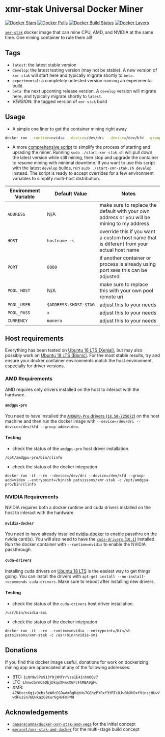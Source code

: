 # xmr-stak Universal Docker Miner

[![Docker Stars](https://img.shields.io/docker/stars/patsissons/xmr-stak.svg)](https://hub.docker.com/r/patsissons/xmr-stak/) [![Docker Pulls](https://img.shields.io/docker/pulls/patsissons/xmr-stak.svg)](https://hub.docker.com/r/patsissons/xmr-stak/) [![Docker Build Status](https://img.shields.io/docker/cloud/build/patsissons/xmr-stak.svg)](https://hub.docker.com/r/patsissons/xmr-stak/builds) [![Docker Layers](https://images.microbadger.com/badges/image/patsissons/xmr-stak.svg)](https://microbadger.com/images/patsissons/xmr-stak)

[`xmr-stak`](https://github.com/fireice-uk/xmr-stak) docker image that can mine CPU, AMD, and NVIDIA at the same time. One mining container to rule them all!

## Tags

* `latest`: the latest stable version
* `develop`: the latest testing version (may not be stable). A new version of `xmr-stak` will start here and typically migrate shortly to `beta`.
* `experimental`: a completely untested version running an experimental build
* `beta`: the next upcoming release version. A `develop` version will migrate here, and typically migrate shortly to `latest`.
* _VERSION_: the tagged version of `xmr-stak` build

## Usage

* A simple one liner to get the container mining right away

```bash
docker run --runtime=nvidia --device=/dev/dri --device=/dev/kfd --group-add=video -it -d --name xmr-stak -p 8000:8000  -v xmr-stak-config:/config patsissons/xmr-stak:develop -o ca.minexmr.com:5555 -u 47NHecs6qjvDcbx3eW6cDGDwdm3gDqbHs7G8hzPYRxf3YRTcDJw8kXhDxfHinsjHUwVwdFusSn76UHkaz68KurUgHvFmPMH.github-xmr-stak -p x --currency monero --httpd 8000
```

* A more [comprehensive script](https://github.com/patsissons/xmr-stak-docker/blob/master/start-xmr-stak.sh) to simplify the process of starting and uprading the miner. Running `sudo ./start-xmr-stak.sh` will pull down the latest version while still mining, then stop and upgrade the container to resume mining with minimal downtime. If you want to use this script with the latest `develop` builds, run `sudo ./start-xmr-stak.sh develop` instead. The script is ready to accept overrides for a few environment variables to simplify multi-host distribution.

|Environment Variable|Default Value|Notes|
|-|-|-|
|`ADDRESS`|N/A|make sure to replace the default with your own address or you will be mining to my address|
|`HOST`|`hostname -s`|override this if you want a custom host name that is different from your actual host name|
|`PORT`|`8000`|if another container or process is already using port `8000` this can be adjusted|
|`POOL_HOST`|N/A|make sure to replace this with your own pool remote uri|
|`POOL_USER`|`$ADDRESS.$HOST-$TAG`|adjust this to your needs|
|`POOL_PASS`|`x`|adjust this to your needs|
|`CURRENCY`|`monero`|adjust this to your needs|

## Host requirements

Everything has been tested on [Ubuntu 16 LTS (Xenial)](http://archive.ubuntu.com/ubuntu/dists/xenial/main/installer-amd64/current/images/netboot/mini.iso), but may also possibly work on [Ubuntu 18 LTS (Bionic)](http://archive.ubuntu.com/ubuntu/dists/bionic/main/installer-amd64/current/images/netboot/mini.iso). For the most stable results, try and ensure your docker container environments match the host environment, especially for driver versions.

### AMD Requirements

AMD requires only drivers installed on the host to interact with the hardware.

#### `amdgpu-pro`

You need to have installed the [`AMDGPU-Pro` drivers (`18.50-725072`)](https://www.amd.com/en/support/kb/release-notes/rn-rad-lin-18-50-unified) on the host machine and then run the docker image with `--device=/dev/dri --device=/dev/kfd --group-add=video`.

#### Testing

* check the status of the `amdgpu-pro` host driver installation.

`/opt/amdgpu-pro/bin/clinfo`

* check the status of the docker integration

`docker run -it --rm --device=/dev/dri --device=/dev/kfd --group-add=video --entrypoint=/bin/sh patsissons/xmr-stak -c /opt/amdgpu-pro/bin/clinfo`

### NVIDIA Requirements

NVIDIA requires both a docker runtime and cuda drivers installed on the host to interact with the hardware.

#### `nvidia-docker`

You need to have already installed [nvidia-docker](https://github.com/NVIDIA/nvidia-docker) to enable passthru on the nvidia card(s). You will also need to have the [`cuda-drivers` (`10.1`)](https://developer.nvidia.com/cuda-downloads?target_os=Linux&target_arch=x86_64) installed. Run the docker container with `--runtime=nvidia` to enable the NVIDIA passthrough.

#### `cuda-drivers`

Installing cuda drivers on [Ubuntu 18 LTS](https://developer.nvidia.com/cuda-downloads?target_os=Linux&target_arch=x86_64&target_distro=Ubuntu&target_version=1804&target_type=debnetwork) is the easiest way to get things going. You can install the drivers with `apt-get install --no-install-recommends cuda-drivers`. Make sure to reboot after installing new drivers.

#### Testing

* check the status of the `cuda-drivers` host driver installation.

`/usr/bin/nvidia-smi`

* check the status of the docker integration

`docker run -it --rm --runtime=nvidia --entrypoint=/bin/sh patsissons/xmr-stak -c /usr/bin/nvidia-smi`

## Donations

If you find this docker image useful, donations for work on dockerizing mining app are appreciated at any of the following addresses:

- BTC: `1LNY9wSPs913Y9jXMTrrVze1E41nhm6Qv7`
- LTC: `LhnwdbrnQaQbjDkqxXFmxXGPcFhMBA9gFu`
- XMR: `47NHecs6qjvDcbx3eW6cDGDwdm3gDqbHs7G8hzPYRxf3YRTcDJw8kXhDxfHinsjHUwVwdFusSn76UHkaz68KurUgHvFmPMH`

## Acknowledgements

* [`bananajamma/docker-xmr-stak-amd-vega`](https://github.com/bananajamma/docker-xmr-stak-amd-vega) for the initial concept
* [`merxnet/xmr-stak-amd-docker`](https://github.com/merxnet/xmr-stak-amd-docker) for the multi-stage build concept
